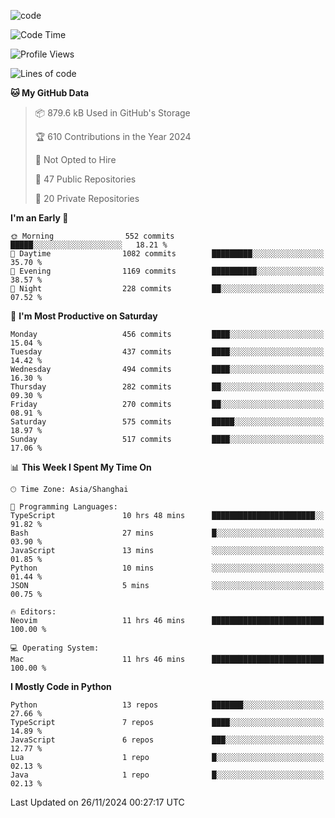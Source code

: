 
<!--
**liuyaanng/liuyaanng** is a ✨ _special_ ✨ repository because its `README.md` (this file) appears on your GitHub profile.

Here are some ideas to get you started:

- 🔭 I’m currently working on ...
- 🌱 I’m currently learning ...
- 👯 I’m looking to collaborate on ...
- 🤔 I’m looking for help with ...
- 💬 Ask me about ...
- 📫 How to reach me: ...
- 😄 Pronouns: ...
- ⚡ Fun fact: ...
-->


![code](https://cdn.jsdelivr.net/gh/liuyaanng/liuyaanng@1.0/code.gif) 

<!--START_SECTION:waka-->
![Code Time](http://img.shields.io/badge/Code%20Time-1%2C067%20hrs%2010%20mins-blue)

![Profile Views](http://img.shields.io/badge/Profile%20Views-0-blue)

![Lines of code](https://img.shields.io/badge/From%20Hello%20World%20I%27ve%20Written-14.9%20million%20lines%20of%20code-blue)

**🐱 My GitHub Data** 

> 📦 879.6 kB Used in GitHub's Storage 
 > 
> 🏆 610 Contributions in the Year 2024
 > 
> 🚫 Not Opted to Hire
 > 
> 📜 47 Public Repositories 
 > 
> 🔑 20 Private Repositories 
 > 
**I'm an Early 🐤** 

```text
🌞 Morning                552 commits         █████░░░░░░░░░░░░░░░░░░░░   18.21 % 
🌆 Daytime                1082 commits        █████████░░░░░░░░░░░░░░░░   35.70 % 
🌃 Evening                1169 commits        ██████████░░░░░░░░░░░░░░░   38.57 % 
🌙 Night                  228 commits         ██░░░░░░░░░░░░░░░░░░░░░░░   07.52 % 
```
📅 **I'm Most Productive on Saturday** 

```text
Monday                   456 commits         ████░░░░░░░░░░░░░░░░░░░░░   15.04 % 
Tuesday                  437 commits         ████░░░░░░░░░░░░░░░░░░░░░   14.42 % 
Wednesday                494 commits         ████░░░░░░░░░░░░░░░░░░░░░   16.30 % 
Thursday                 282 commits         ██░░░░░░░░░░░░░░░░░░░░░░░   09.30 % 
Friday                   270 commits         ██░░░░░░░░░░░░░░░░░░░░░░░   08.91 % 
Saturday                 575 commits         █████░░░░░░░░░░░░░░░░░░░░   18.97 % 
Sunday                   517 commits         ████░░░░░░░░░░░░░░░░░░░░░   17.06 % 
```


📊 **This Week I Spent My Time On** 

```text
🕑︎ Time Zone: Asia/Shanghai

💬 Programming Languages: 
TypeScript               10 hrs 48 mins      ███████████████████████░░   91.82 % 
Bash                     27 mins             █░░░░░░░░░░░░░░░░░░░░░░░░   03.90 % 
JavaScript               13 mins             ░░░░░░░░░░░░░░░░░░░░░░░░░   01.85 % 
Python                   10 mins             ░░░░░░░░░░░░░░░░░░░░░░░░░   01.44 % 
JSON                     5 mins              ░░░░░░░░░░░░░░░░░░░░░░░░░   00.75 % 

🔥 Editors: 
Neovim                   11 hrs 46 mins      █████████████████████████   100.00 % 

💻 Operating System: 
Mac                      11 hrs 46 mins      █████████████████████████   100.00 % 
```

**I Mostly Code in Python** 

```text
Python                   13 repos            ███████░░░░░░░░░░░░░░░░░░   27.66 % 
TypeScript               7 repos             ████░░░░░░░░░░░░░░░░░░░░░   14.89 % 
JavaScript               6 repos             ███░░░░░░░░░░░░░░░░░░░░░░   12.77 % 
Lua                      1 repo              █░░░░░░░░░░░░░░░░░░░░░░░░   02.13 % 
Java                     1 repo              █░░░░░░░░░░░░░░░░░░░░░░░░   02.13 % 
```




 Last Updated on 26/11/2024 00:27:17 UTC
<!--END_SECTION:waka-->
